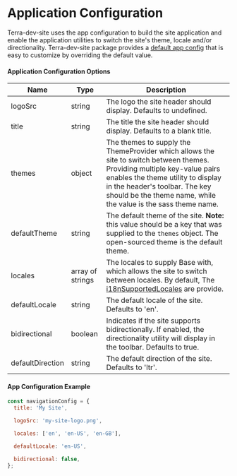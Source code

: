 # Application Configuration
Terra-dev-site uses the app configuration to build the site application and enable the application utilities to switch the site's theme, locale and/or directionality. Terra-dev-site package provides a [default app config](https://github.com/cerner/terra-dev-site/blob/master/src/config/site.config.js#L17) that is easy to customize by overriding the default value.


#### Application Configuration Options

Name | Type | Description
--- | ---  | ---
logoSrc | string | The logo the site header should display. Defaults to undefined.
title | string | The title the site header should display. Defaults to a blank title.
themes | object | The themes to supply the ThemeProvider which allows the site to switch between themes. Providing multiple key-value pairs enables the theme utility to display in the header's toolbar. The key should be the theme name, while the value is the sass theme name.
defaultTheme | string | The default theme of the site. **Note:** this value should be a key that was supplied to the `themes` object. The open-sourced theme is the default theme.
locales | array of strings | The locales to supply Base with, which allows the site to switch between locales. By default, The [i18nSupportedLocales](https://github.com/cerner/terra-core/blob/master/packages/terra-i18n/src/i18nSupportedLocales.js) are provide.
defaultLocale | string |  The default locale of the site. Defaults to 'en'.
bidirectional | boolean |  Indicates if the site supports bidirectionally. If enabled, the directionality utility will display in the toolbar. Defaults to true.
defaultDirection | string | The default direction of the site. Defaults to 'ltr'.

#### App Configuration Example
```jsx
const navigationConfig = {
  title: 'My Site',

  logoSrc: 'my-site-logo.png',

  locales: ['en', 'en-US', 'en-GB'],

  defaultLocale: 'en-US',

  bidirectional: false,
};
```
